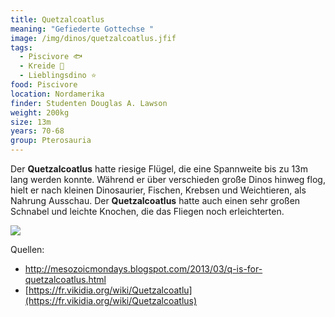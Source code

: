 ```yaml
---
title: Quetzalcoatlus
meaning: "Gefiederte Gottechse "
image: /img/dinos/quetzalcoatlus.jfif
tags:
  - Piscivore 🐟
  - Kreide 🦴
  - Lieblingsdino ⭐
food: Piscivore
location: Nordamerika
finder: Studenten Douglas A. Lawson
weight: 200kg
size: 13m
years: 70-68
group: Pterosauria
---
```

Der **Quetzalcoatlus** hatte riesige Flügel, die eine Spannweite bis zu 13m lang werden konnte. Während er über verschieden große Dinos hinweg flog, hielt er nach kleinen Dinosaurier, Fischen, Krebsen und Weichtieren, als Nahrung Ausschau. Der **Quetzalcoatlus** hatte auch einen sehr großen Schnabel und leichte Knochen, die das Fliegen noch erleichterten. 

![](/img/dinos/quetzalcoatlus2.jpg)



Quellen:

* <http://mesozoicmondays.blogspot.com/2013/03/q-is-for-quetzalcoatlus.html>
* [https://fr.vikidia.org/wiki/Quetzalcoatlu](https://fr.vikidia.org/wiki/Quetzalcoatlus)